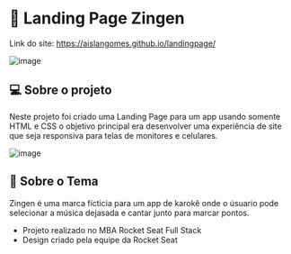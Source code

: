 # 🧾 Landing Page Zingen
Link do site: https://aislangomes.github.io/landingpage/

![image](https://github.com/aislangomes/landingpage/assets/123963050/8f381454-7bf8-43c4-81f2-f07b07d1725c)


## 💻 Sobre o projeto
Neste projeto foi criado uma Landing Page para um app usando somente HTML e CSS o objetivo principal era desenvolver uma experiência de site que seja responsiva para telas de monitores e celulares.

![image](https://github.com/aislangomes/landingpage/assets/123963050/08728e1b-1ab1-4abb-9eb5-447a88adab1e)

## 📱 Sobre o Tema
Zingen é uma marca fícticia para um app de karokê onde o úsuario pode selecionar a música dejasada e cantar junto para marcar pontos.

- Projeto realizado no MBA Rocket Seat Full Stack
- Design criado pela equipe da Rocket Seat
